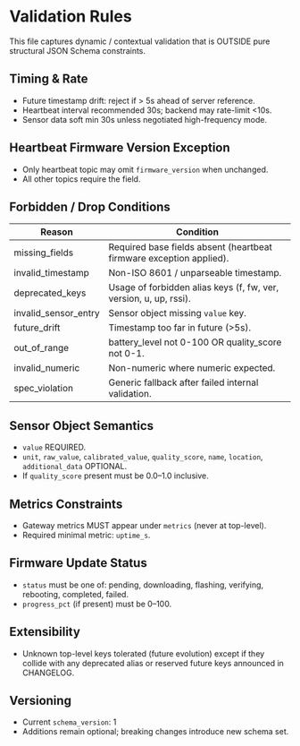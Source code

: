 # Validation Rules

This file captures dynamic / contextual validation that is OUTSIDE pure structural JSON Schema constraints.

## Timing & Rate
- Future timestamp drift: reject if > 5s ahead of server reference.
- Heartbeat interval recommended 30s; backend may rate-limit <10s.
- Sensor data soft min 30s unless negotiated high-frequency mode.

## Heartbeat Firmware Version Exception
- Only heartbeat topic may omit `firmware_version` when unchanged.
- All other topics require the field.

## Forbidden / Drop Conditions
| Reason | Condition |
|--------|----------|
| missing_fields | Required base fields absent (heartbeat firmware exception applied). |
| invalid_timestamp | Non-ISO 8601 / unparseable timestamp. |
| deprecated_keys | Usage of forbidden alias keys (f, fw, ver, version, u, up, rssi). |
| invalid_sensor_entry | Sensor object missing `value` key. |
| future_drift | Timestamp too far in future (>5s). |
| out_of_range | battery_level not 0-100 OR quality_score not 0-1. |
| invalid_numeric | Non-numeric where numeric expected. |
| spec_violation | Generic fallback after failed internal validation. |

## Sensor Object Semantics
- `value` REQUIRED.
- `unit`, `raw_value`, `calibrated_value`, `quality_score`, `name`, `location`, `additional_data` OPTIONAL.
- If `quality_score` present must be 0.0–1.0 inclusive.

## Metrics Constraints
- Gateway metrics MUST appear under `metrics` (never at top-level).
- Required minimal metric: `uptime_s`.

## Firmware Update Status
- `status` must be one of: pending, downloading, flashing, verifying, rebooting, completed, failed.
- `progress_pct` (if present) must be 0–100.

## Extensibility
- Unknown top-level keys tolerated (future evolution) except if they collide with any deprecated alias or reserved future keys announced in CHANGELOG.

## Versioning
- Current `schema_version`: 1
- Additions remain optional; breaking changes introduce new schema set.
